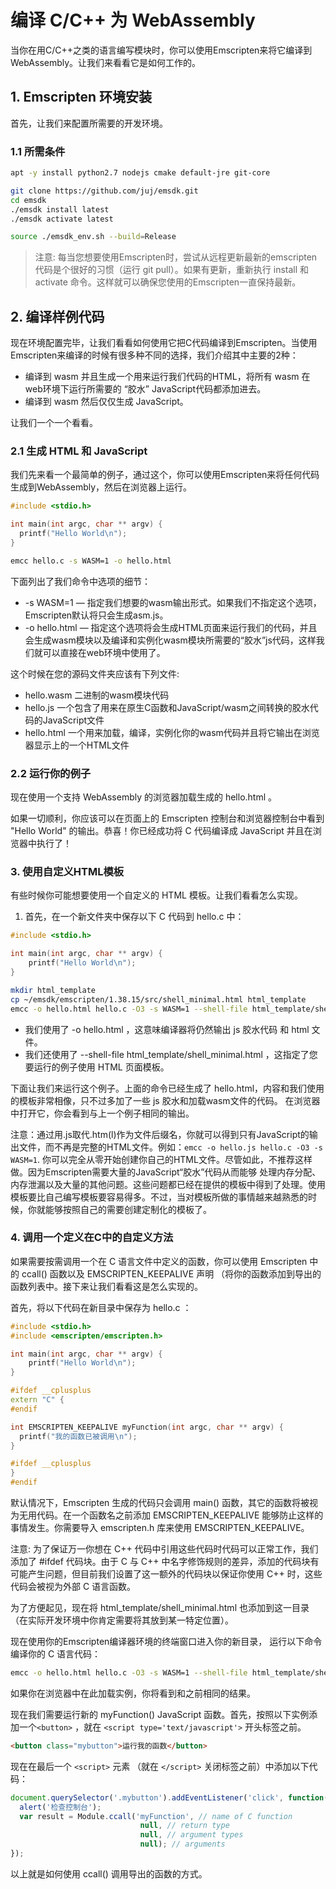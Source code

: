 # 编译 C/C++ 为 WebAssembly

当你在用C/C++之类的语言编写模块时，你可以使用Emscripten来将它编译到WebAssembly。让我们来看看它是如何工作的。

## 1. Emscripten 环境安装

首先，让我们来配置所需要的开发环境。

### 1.1 所需条件

```bash
apt -y install python2.7 nodejs cmake default-jre git-core

git clone https://github.com/juj/emsdk.git
cd emsdk
./emsdk install latest
./emsdk activate latest

source ./emsdk_env.sh --build=Release
```

> 注意: 每当您想要使用Emscripten时，尝试从远程更新最新的emscripten代码是个很好的习惯（运行 git pull）。如果有更新，重新执行 install 和 activate 命令。这样就可以确保您使用的Emscripten一直保持最新。

## 2. 编译样例代码

现在环境配置完毕，让我们看看如何使用它把C代码编译到Emscripten。当使用Emscripten来编译的时候有很多种不同的选择，我们介绍其中主要的2种：

* 编译到 wasm 并且生成一个用来运行我们代码的HTML，将所有 wasm 在web环境下运行所需要的 “胶水” JavaScript代码都添加进去。
* 编译到 wasm 然后仅仅生成 JavaScript。

让我们一个一个看看。

### 2.1 生成 HTML 和 JavaScript

我们先来看一个最简单的例子，通过这个，你可以使用Emscripten来将任何代码生成到WebAssembly，然后在浏览器上运行。

```c++
#include <stdio.h>

int main(int argc, char ** argv) {
  printf("Hello World\n");
}
```

```bash
emcc hello.c -s WASM=1 -o hello.html
```

下面列出了我们命令中选项的细节：

* -s WASM=1 — 指定我们想要的wasm输出形式。如果我们不指定这个选项，Emscripten默认将只会生成asm.js。
* -o hello.html — 指定这个选项将会生成HTML页面来运行我们的代码，并且会生成wasm模块以及编译和实例化wasm模块所需要的“胶水”js代码，这样我们就可以直接在web环境中使用了。

这个时候在您的源码文件夹应该有下列文件:

* hello.wasm   二进制的wasm模块代码
* hello.js     一个包含了用来在原生C函数和JavaScript/wasm之间转换的胶水代码的JavaScript文件
* hello.html   一个用来加载，编译，实例化你的wasm代码并且将它输出在浏览器显示上的一个HTML文件

### 2.2 运行你的例子

现在使用一个支持 WebAssembly 的浏览器加载生成的 hello.html 。

如果一切顺利，你应该可以在页面上的 Emscripten 控制台和浏览器控制台中看到 "Hello World" 的输出。恭喜！你已经成功将 C 代码编译成 JavaScript 并且在浏览器中执行了！

### 3. 使用自定义HTML模板

有些时候你可能想要使用一个自定义的 HTML 模板。让我们看看怎么实现。

1. 首先，在一个新文件夹中保存以下 C 代码到 hello.c 中：

```c++
#include <stdio.h>

int main(int argc, char ** argv) {
    printf("Hello World\n");
}
```

```bash
mkdir html_template
cp ~/emsdk/emscripten/1.38.15/src/shell_minimal.html html_template
emcc -o hello.html hello.c -O3 -s WASM=1 --shell-file html_template/shell_minimal.html
```

* 我们使用了 -o hello.html ，这意味编译器将仍然输出 js 胶水代码 和 html 文件。
* 我们还使用了 --shell-file html_template/shell_minimal.html ，这指定了您要运行的例子使用 HTML 页面模板。

下面让我们来运行这个例子。上面的命令已经生成了 hello.html，内容和我们使用的模板非常相像，只不过多加了一些 js 胶水和加载wasm文件的代码。 在浏览器中打开它，你会看到与上一个例子相同的输出。

注意：通过用.js取代.htm(l)作为文件后缀名，你就可以得到只有JavaScript的输出文件，而不再是完整的HTML文件。例如：`emcc -o hello.js hello.c -O3 -s WASM=1`. 你可以完全从零开始创建你自己的HTML文件。尽管如此，不推荐这样做。因为Emscripten需要大量的JavaScript“胶水”代码从而能够 处理内存分配、内存泄漏以及大量的其他问题。这些问题都已经在提供的模板中得到了处理。使用模板要比自己编写模板要容易得多。不过，当对模板所做的事情越来越熟悉的时候，你就能够按照自己的需要创建定制化的模板了。

### 4. 调用一个定义在C中的自定义方法

如果需要按需调用一个在 C 语言文件中定义的函数，你可以使用  Emscripten 中的 ccall() 函数以及 EMSCRIPTEN_KEEPALIVE 声明 （将你的函数添加到导出的函数列表中。接下来让我们看看这是怎么实现的。

首先，将以下代码在新目录中保存为 hello.c ：

```c++
#include <stdio.h>
#include <emscripten/emscripten.h>

int main(int argc, char ** argv) {
    printf("Hello World\n");
}

#ifdef __cplusplus
extern "C" {
#endif

int EMSCRIPTEN_KEEPALIVE myFunction(int argc, char ** argv) {
  printf("我的函数已被调用\n");
}

#ifdef __cplusplus
}
#endif
```

默认情况下，Emscripten 生成的代码只会调用 main() 函数，其它的函数将被视为无用代码。在一个函数名之前添加 EMSCRIPTEN_KEEPALIVE 能够防止这样的事情发生。你需要导入 emscripten.h 库来使用 EMSCRIPTEN_KEEPALIVE。

注意: 为了保证万一你想在 C++ 代码中引用这些代码时代码可以正常工作，我们添加了 #ifdef 代码块。由于 C 与 C++ 中名字修饰规则的差异，添加的代码块有可能产生问题，但目前我们设置了这一额外的代码块以保证你使用 C++ 时，这些代码会被视为外部 C 语言函数。

为了方便起见，现在将 html_template/shell_minimal.html 也添加到这一目录（在实际开发环境中你肯定需要将其放到某一特定位置）。

现在使用你的Emscripten编译器环境的终端窗口进入你的新目录， 运行以下命令编译你的 C 语言代码：

```bash
emcc -o hello.html hello.c -O3 -s WASM=1 --shell-file html_template/shell_minimal.html
```

如果你在浏览器中在此加载实例，你将看到和之前相同的结果。

现在我们需要运行新的 myFunction() JavaScript 函数。首先，按照以下实例添加一个`<button>` ，就在 `<script type='text/javascript'>` 开头标签之前。

```html
<button class="mybutton">运行我的函数</button>
```

现在在最后一个 `<script>` 元素 （就在 `</script>` 关闭标签之前）中添加以下代码：

```js
document.querySelector('.mybutton').addEventListener('click', function(){
  alert('检查控制台');
  var result = Module.ccall('myFunction', // name of C function
                             null, // return type
                             null, // argument types
                             null); // arguments
});
```

以上就是如何使用 ccall() 调用导出的函数的方式。